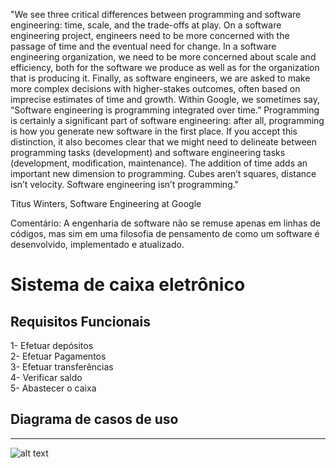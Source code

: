 
"We see three critical differences between programming and software engineering: time, scale, and the trade-offs at play. On a software engineering project, engineers need to be more concerned with the passage of time and the eventual need for change. In a software engineering organization, we need to be more concerned about scale and efficiency, both for the software we produce as well as for the organization that is producing it. Finally, as software engineers, we are asked to make more complex decisions with higher-stakes outcomes, often based on imprecise estimates of time and growth. Within Google, we sometimes say, “Software engineering is programming integrated over time.” Programming is certainly a significant part of software engineering: after all, programming is how you generate new software in the first place. If you accept this distinction, it also becomes clear that we might need to delineate between programming tasks (development) and software engineering tasks (development, modification, maintenance). The addition of time adds an important new dimension to programming. Cubes aren’t squares, distance isn’t velocity. Software engineering isn’t programming."

Titus Winters, Software Engineering at Google

Comentário:
A engenharia de software não se remuse apenas em linhas de códigos, mas sim em uma filosofia de pensamento de como um software é desenvolvido, implementado e atualizado.

# Sistema de caixa eletrônico
## Requisitos Funcionais<br>
1- Efetuar depósitos<br>
2- Efetuar Pagamentos<br>
3- Efetuar transferências<br>
4- Verificar saldo<br>
5- Abastecer o caixa

## Diagrama de casos de uso<br>
-----------------------------------------------------------------------------------------------------------------------------------------------------------------------
![alt text](https://github.com/CarlosTorres2305/Bertoti/blob/main/Engenharia%20de%20software/umlContaBanc%C3%A1ria2.jpg)
